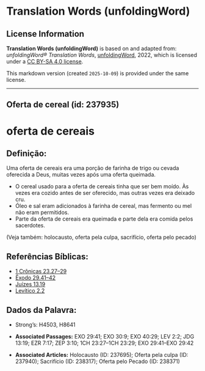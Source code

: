 # Translation Words (unfoldingWord)

## License Information

**Translation Words (unfoldingWord)** is based on and adapted from: _unfoldingWord® Translation Words_, [unfoldingWord](https://unfoldingword.org/utw), 2022, which is licensed under a [CC BY-SA 4.0 license](https://creativecommons.org/licenses/by-sa/4.0/legalcode.en).

This markdown version (created `2025-10-09`) is provided under the same license.



--------------------------------

## Oferta de cereal (id: 237935)

oferta de cereais
=================

Definição:
----------

Uma oferta de cereais era uma porção de farinha de trigo ou cevada oferecida a Deus, muitas vezes após uma oferta queimada.

* O cereal usado para a oferta de cereais tinha que ser bem moído. Às vezes era cozido antes de ser oferecido, mas outras vezes era deixado cru.
* Óleo e sal eram adicionados à farinha de cereal, mas fermento ou mel não eram permitidos.
* Parte da oferta de cereais era queimada e parte dela era comida pelos sacerdotes.

(Veja também: holocausto, oferta pela culpa, sacrifício, oferta pelo pecado)

Referências Bíblicas:
---------------------

* [1 Crônicas 23\.27–29](https://ref.ly/1Chr23:27-1Chr23:29)
* [Êxodo 29\.41–42](https://ref.ly/Exod29:41-Exod29:42)
* [Juízes 13\.19](https://ref.ly/Judg13:19)
* [Levítico 2\.2](https://ref.ly/Lev2:2)

Dados da Palavra:
-----------------

* Strong’s: H4503, H8641

* **Associated Passages:** EXO 29:41; EXO 30:9; EXO 40:29; LEV 2:2; JDG 13:19; EZR 7:17; ZEP 3:10; 1CH 23:27–1CH 23:29; EXO 29:41–EXO 29:42
* **Associated Articles:** Holocausto (ID: 237695); Oferta pela culpa (ID: 237940); Sacrifício (ID: 238317); Oferta pelo Pecado (ID: 238371)

